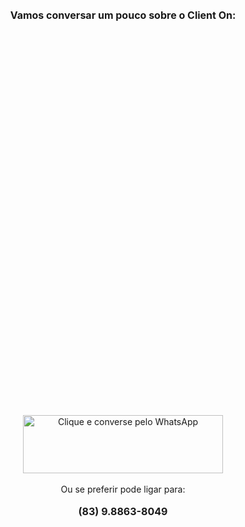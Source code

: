 <br>
<div style="text-align: center;">
<span style="font-size: medium;"><b>Vamos conversar um pouco sobre o Client On:</b></span><br />
<!-- Widget em linha do Calendly - início -->
<div class="calendly-inline-widget" data-url="https://calendly.com/agenda-maxwel/60min?hide_event_type_details=1&hide_gdpr_banner=1" style="min-width:320px;height:630px;"></div>
<script type="text/javascript" src="https://assets.calendly.com/assets/external/widget.js" async></script>
<!-- Widget em linha do Calendly - fim -->
<a href="https://wa.me/558388638049" style="margin-left: 1em; margin-right: 1em;" target="_blank"><img alt="Clique e converse pelo WhatsApp" border="0" data-original-height="280" data-original-width="960" height="93" src="https://2.bp.blogspot.com/-n3OsLVDnA_I/W-BLmFsameI/AAAAAAAA2U4/J_ECV_ACxu8LDuG7pu8thWFTj7GnRmtMwCPcBGAYYCw/s320/Atendimento%2Bpelo%2Bwhats.png" width="320" /></a></div>
<div style="text-align: center;">
<br />
Ou se preferir pode ligar para:</div>
<div style="text-align: center;">
</div>
<div style="text-align: center;">
<br />
<span style="font-size: medium;"><b>(83) 9.8863-8049</b></span><br />
<br />
